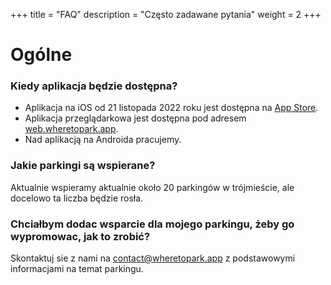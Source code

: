 +++
title = "FAQ"
description = "Często zadawane pytania"
weight = 2
+++

# Ogólne

### Kiedy aplikacja będzie dostępna?

- Aplikacja na iOS od 21 listopada 2022 roku jest dostępna na [App Store](https://apps.apple.com/us/app/where-to-park/id6444453582).
- Aplikacja przeglądarkowa jest dostępna pod adresem [web.wheretopark.app](https://web.wheretopark.app).
- Nad aplikacją na Androida pracujemy.

### Jakie parkingi są wspierane?

Aktualnie wspieramy aktualnie około 20 parkingów w trójmieście, ale docelowo ta liczba będzie rosła.

### Chciałbym dodac wsparcie dla mojego parkingu, żeby go wypromowac, jak to zrobić?

Skontaktuj sie z nami na [contact@wheretopark.app](mailto:contact@wheretopark.app) z podstawowymi informacjami na temat parkingu.